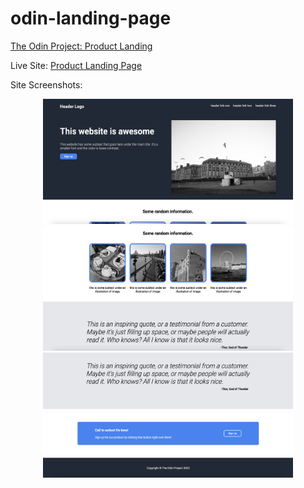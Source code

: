 # odin-landing-page

[The Odin Project: Product Landing](https://www.theodinproject.com/lessons/foundations-landing-page)

Live Site: [Product Landing Page](https://kaykaym01.github.io/odin-landing-page/)

Site Screenshots:
<p align="center">
<img src="./img/site-screenshot-1.png" width="400" height="200">
<img src="./img/site-screenshot-2.png" width="400" height="200">
<img src="./img/site-screenshot-3.png" width="400" height="200">

</p>
